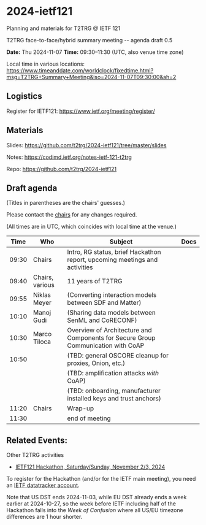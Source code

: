 # 2024-ietf121
Planning and materials for T2TRG @ IETF 121

T2TRG face-to-face/hybrid summary meeting -- agenda draft 0.5

**Date:** Thu 2024-11-07
**Time:** 09:30–11:30 (UTC, also venue time zone)

Local time in various locations: https://www.timeanddate.com/worldclock/fixedtime.html?msg=T2TRG+Summary+Meeting&iso=2024-11-07T09:30:00&ah=2

## Logistics

Register for IETF121: <https://www.ietf.org/meeting/register/>

## Materials

Slides: <https://github.com/t2trg/2024-ietf121/tree/master/slides>

Notes: <https://codimd.ietf.org/notes-ietf-121-t2trg>

Repo: <https://github.com/t2trg/2024-ietf121>

## Draft agenda

(Titles in parentheses are the chairs' guesses.)

Please contact the [chairs][] for any changes required.

(All times are in UTC, which coincides with local time at the venue.)

|  Time | Who             | Subject                                                                          | Docs |
|-------|-----------------|----------------------------------------------------------------------------------|------|
| 09:30 | Chairs          | Intro, RG status, brief Hackathon report, upcoming meetings and activities       |      |
| 09:40 | Chairs, various | 11 years of T2TRG                                                                |      |
| 09:55 | Niklas Meyer    | (Converting interaction models between SDF and Matter)                           |      |
| 10:10 | Manoj Gudi      | (Sharing data models between SenML and CoRECONF)                                 |      |
| 10:30 | Marco Tiloca    | Overview of Architecture and Components for Secure Group Communication with CoAP |      |
| 10:50 |                 | (TBD: general OSCORE cleanup for proxies, Onion, etc.)                           |      |
|       |                 | (TBD: amplification attacks *with* CoAP)                                         |      |
|       |                 | (TBD: onboarding, manufacturer installed keys and trust anchors)                 |      |
| 11:20 | Chairs          | Wrap-up                                                                          |      |
| 11:30 |                 | end of meeting                                                                   |      |

[WISHI]: https://github.com/t2trg/wishi/wiki/Agenda-items
[restiot]: https://tools.ietf.org/html/draft-irtf-t2trg-rest-iot
[chairs]: mailto:t2trg-chairs@irtf.org
[iotschemacg]: https://www.w3.org/community/iotschema/
[W3CWoT]: https://www.w3.org/WoT/
[edge]: https://tools.ietf.org/html/draft-irtf-t2trg-iot-edge
[sboot]: https://datatracker.ietf.org/doc/html/draft-sarikaya-t2trg-sbootstrapping-11
[idevid]: https://tools.ietf.org/html/draft-richardson-t2trg-idevid-considerations-01

## Related Events:

Other T2TRG activities

* [IETF121 Hackathon, Saturday/Sunday, November 2/3, 2024][Hackathon]

To register for the Hackathon (and/or for the IETF main meeting), you
need an [IETF datatracker account][dt-create].

[dt-create]: https://datatracker.ietf.org/accounts/create/

[Hackathon]: https://www.ietf.org/meeting/hackathons/121-hackathon/
[Hackathon-reg]: https://www.ietf.org/meeting/hackathons/121-hackathon/

Note that US DST ends 2024-11-03, while EU DST already ends a week
earlier at 2024-10-27, so the week before IETF including half of the
Hackathon falls into the *Week of Confusion* where all US/EU timezone
differences are 1 hour shorter.
